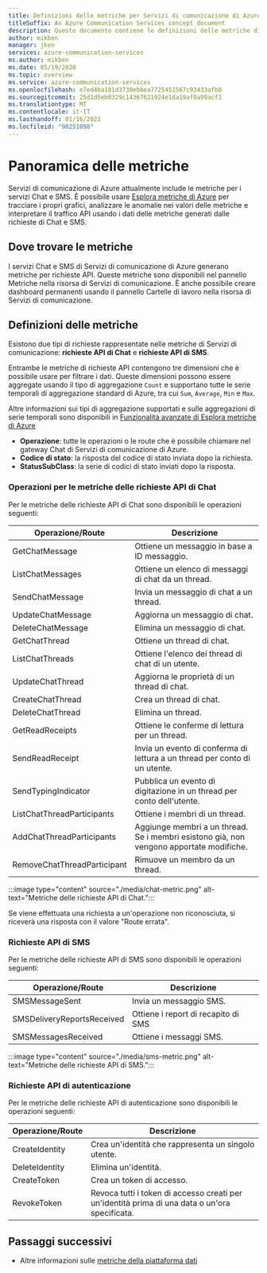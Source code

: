 ```yaml
---
title: Definizioni delle metriche per Servizi di comunicazione di Azure
titleSuffix: An Azure Communication Services concept document
description: Questo documento contiene le definizioni delle metriche disponibili nel portale di Azure.
author: mikben
manager: jken
services: azure-communication-services
ms.author: mikben
ms.date: 05/19/2020
ms.topic: overview
ms.service: azure-communication-services
ms.openlocfilehash: e7ed4ba181d3730ebbea7725451567c93433afb8
ms.sourcegitcommit: 25d1d5eb0329c14367621924e1da19af0a99acf1
ms.translationtype: MT
ms.contentlocale: it-IT
ms.lasthandoff: 01/16/2021
ms.locfileid: "98251098"
---
```

# <a name="metrics-overview"></a>Panoramica delle metriche

Servizi di comunicazione di Azure attualmente include le metriche per i servizi Chat e SMS. È possibile usare [Esplora metriche di Azure](../../azure-monitor/platform/metrics-getting-started.md) per tracciare i propri grafici, analizzare le anomalie nei valori delle metriche e interpretare il traffico API usando i dati delle metriche generati dalle richieste di Chat e SMS.

## <a name="where-to-find-metrics"></a>Dove trovare le metriche

I servizi Chat e SMS di Servizi di comunicazione di Azure generano metriche per richieste API. Queste metriche sono disponibili nel pannello Metriche nella risorsa di Servizi di comunicazione. È anche possibile creare dashboard permanenti usando il pannello Cartelle di lavoro nella risorsa di Servizi di comunicazione.

## <a name="metric-definitions"></a>Definizioni delle metriche

Esistono due tipi di richieste rappresentate nelle metriche di Servizi di comunicazione: **richieste API di Chat** e **richieste API di SMS**.

Entrambe le metriche di richieste API contengono tre dimensioni che è possibile usare per filtrare i dati. Queste dimensioni possono essere aggregate usando il tipo di aggregazione `Count` e supportano tutte le serie temporali di aggregazione standard di Azure, tra cui `Sum`, `Average`, `Min` e `Max`.

Altre informazioni sui tipi di aggregazione supportati e sulle aggregazioni di serie temporali sono disponibili in [Funzionalità avanzate di Esplora metriche di Azure](../../azure-monitor/platform/metrics-charts.md#aggregation)

- **Operazione**: tutte le operazioni o le route che è possibile chiamare nel gateway Chat di Servizi di comunicazione di Azure.
- **Codice di stato**: la risposta del codice di stato inviata dopo la richiesta.
- **StatusSubClass**: la serie di codici di stato inviati dopo la risposta. 


### <a name="chat-api-request-metric-operations"></a>Operazioni per le metriche delle richieste API di Chat

Per le metriche delle richieste API di Chat sono disponibili le operazioni seguenti:

| Operazione/Route    | Descrizione                                                                                    |
| -------------------- | ---------------------------------------------------------------------------------------------- |
| GetChatMessage       | Ottiene un messaggio in base a ID messaggio. |
| ListChatMessages     | Ottiene un elenco di messaggi di chat da un thread. |
| SendChatMessage      | Invia un messaggio di chat a un thread. |
| UpdateChatMessage    | Aggiorna un messaggio di chat. |
| DeleteChatMessage    | Elimina un messaggio di chat. |
| GetChatThread        | Ottiene un thread di chat. |
| ListChatThreads      | Ottiene l'elenco dei thread di chat di un utente. |
| UpdateChatThread     | Aggiorna le proprietà di un thread di chat. |
| CreateChatThread     | Crea un thread di chat. |
| DeleteChatThread     | Elimina un thread. |
| GetReadReceipts      | Ottiene le conferme di lettura per un thread. |
| SendReadReceipt      | Invia un evento di conferma di lettura a un thread per conto di un utente. |
| SendTypingIndicator           | Pubblica un evento di digitazione in un thread per conto dell'utente. |
| ListChatThreadParticipants    | Ottiene i membri di un thread. |
| AddChatThreadParticipants     | Aggiunge membri a un thread. Se i membri esistono già, non vengono apportate modifiche. |
| RemoveChatThreadParticipant   | Rimuove un membro da un thread. |

:::image type="content" source="./media/chat-metric.png" alt-text="Metriche delle richieste API di Chat.":::

Se viene effettuata una richiesta a un'operazione non riconosciuta, si riceverà una risposta con il valore "Route errata".

### <a name="sms-api-requests"></a>Richieste API di SMS

Per le metriche delle richieste API di SMS sono disponibili le operazioni seguenti:

| Operazione/Route    | Descrizione                                                                                    |
| -------------------- | ---------------------------------------------------------------------------------------------- |
| SMSMessageSent       | Invia un messaggio SMS. |
| SMSDeliveryReportsReceived     | Ottiene i report di recapito di SMS |
| SMSMessagesReceived      | Ottiene i messaggi SMS. |


:::image type="content" source="./media/sms-metric.png" alt-text="Metriche delle richieste API di SMS.":::

### <a name="authentication-api-requests"></a>Richieste API di autenticazione

Per le metriche delle richieste API di autenticazione sono disponibili le operazioni seguenti:

| Operazione/Route    | Descrizione                                                                                    |
| -------------------- | ---------------------------------------------------------------------------------------------- |
| CreateIdentity       | Crea un'identità che rappresenta un singolo utente. |
| DeleteIdentity       | Elimina un'identità. |
| CreateToken          | Crea un token di accesso. |
| RevokeToken          | Revoca tutti i token di accesso creati per un'identità prima di una data o un'ora specificata. |

## <a name="next-steps"></a>Passaggi successivi

- Altre informazioni sulle [metriche della piattaforma dati](../../azure-monitor/platform/data-platform-metrics.md)
